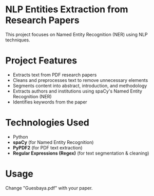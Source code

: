 # NLP Entities Extraction from Research Papers
This project focuses on Named Entity Recognition (NER) using NLP techniques.
# Project Features
- Extracts text from PDF research papers
- Cleans and preprocesses text to remove unnecessary elements
- Segments content into abstract, introduction, and methodology
- Extracts authors and institutions using spaCy's Named Entity Recognition (NER)
- Identifies keywords from the paper
# Technologies Used
- Python
- **spaCy** (for Named Entity Recognition)
- **PyPDF2** (for PDF text extraction)
- **Regular Expressions (Regex)** (for text segmentation & cleaning)
# Usage
Change "Guesbaya.pdf" with your paper.
